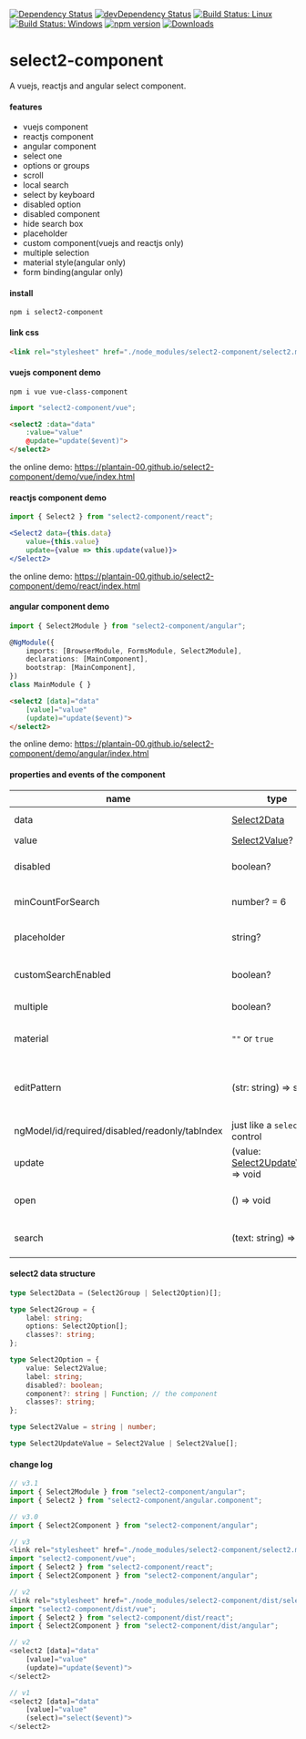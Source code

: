 [![Dependency Status](https://david-dm.org/plantain-00/select2-component.svg)](https://david-dm.org/plantain-00/select2-component)
[![devDependency Status](https://david-dm.org/plantain-00/select2-component/dev-status.svg)](https://david-dm.org/plantain-00/select2-component#info=devDependencies)
[![Build Status: Linux](https://travis-ci.org/plantain-00/select2-component.svg?branch=master)](https://travis-ci.org/plantain-00/select2-component)
[![Build Status: Windows](https://ci.appveyor.com/api/projects/status/github/plantain-00/select2-component?branch=master&svg=true)](https://ci.appveyor.com/project/plantain-00/select2-component/branch/master)
[![npm version](https://badge.fury.io/js/select2-component.svg)](https://badge.fury.io/js/select2-component)
[![Downloads](https://img.shields.io/npm/dm/select2-component.svg)](https://www.npmjs.com/package/select2-component)

# select2-component
A vuejs, reactjs and angular select component.

#### features

+ vuejs component
+ reactjs component
+ angular component
+ select one
+ options or groups
+ scroll
+ local search
+ select by keyboard
+ disabled option
+ disabled component
+ hide search box
+ placeholder
+ custom component(vuejs and reactjs only)
+ multiple selection
+ material style(angular only)
+ form binding(angular only)

#### install

`npm i select2-component`

#### link css

```html
<link rel="stylesheet" href="./node_modules/select2-component/select2.min.css" />
```

#### vuejs component demo

`npm i vue vue-class-component`

```ts
import "select2-component/vue";
```

```html
<select2 :data="data"
    :value="value"
    @update="update($event)">
</select2>
```

the online demo: https://plantain-00.github.io/select2-component/demo/vue/index.html

#### reactjs component demo

```ts
import { Select2 } from "select2-component/react";
```

```jsx
<Select2 data={this.data}
    value={this.value}
    update={value => this.update(value)}>
</Select2>
```

the online demo: https://plantain-00.github.io/select2-component/demo/react/index.html

#### angular component demo

```ts
import { Select2Module } from "select2-component/angular";

@NgModule({
    imports: [BrowserModule, FormsModule, Select2Module],
    declarations: [MainComponent],
    bootstrap: [MainComponent],
})
class MainModule { }
```

```html
<select2 [data]="data"
    [value]="value"
    (update)="update($event)">
</select2>
```

the online demo: https://plantain-00.github.io/select2-component/demo/angular/index.html

#### properties and events of the component

name | type | description
--- | --- | ---
data | [Select2Data](#select2-data-structure) | the data of the select2
value | [Select2Value](#select2-data-structure)? | initial value
disabled | boolean? | whether the component is disabled
minCountForSearch | number? = 6 | hide search box if `options.length < minCountForSearch`
placeholder | string? | the placeholder string if nothing selected
customSearchEnabled | boolean? | will trigger `search` event, and disable inside filter
multiple | boolean? | select multiple options
material | `""` or `true` | enable material style(angular only)
editPattern | (str: string) => string | use it for change the pattern of the filter search(angular only)
ngModel/id/required/disabled/readonly/tabIndex | just like a `select` control | (angular only)
update | (value: [Select2UpdateValue](#select2-data-structure)) => void | triggered when user select an option
open | () => void | triggered when user open the options
search | (text: string) => void | triggered when search text changed

#### select2 data structure

```ts
type Select2Data = (Select2Group | Select2Option)[];

type Select2Group = {
    label: string;
    options: Select2Option[];
    classes?: string;
};

type Select2Option = {
    value: Select2Value;
    label: string;
    disabled?: boolean;
    component?: string | Function; // the component
    classes?: string;
};

type Select2Value = string | number;

type Select2UpdateValue = Select2Value | Select2Value[];
```

#### change log

```ts
// v3.1
import { Select2Module } from "select2-component/angular";
import { Select2 } from "select2-component/angular.component";

// v3.0
import { Select2Component } from "select2-component/angular";
```

```ts
// v3
<link rel="stylesheet" href="./node_modules/select2-component/select2.min.css" />
import "select2-component/vue";
import { Select2 } from "select2-component/react";
import { Select2Component } from "select2-component/angular";

// v2
<link rel="stylesheet" href="./node_modules/select2-component/dist/select2.min.css" />
import "select2-component/dist/vue";
import { Select2 } from "select2-component/dist/react";
import { Select2Component } from "select2-component/dist/angular";
```

```js
// v2
<select2 [data]="data"
    [value]="value"
    (update)="update($event)">
</select2>

// v1
<select2 [data]="data"
    [value]="value"
    (select)="select($event)">
</select2>
```
